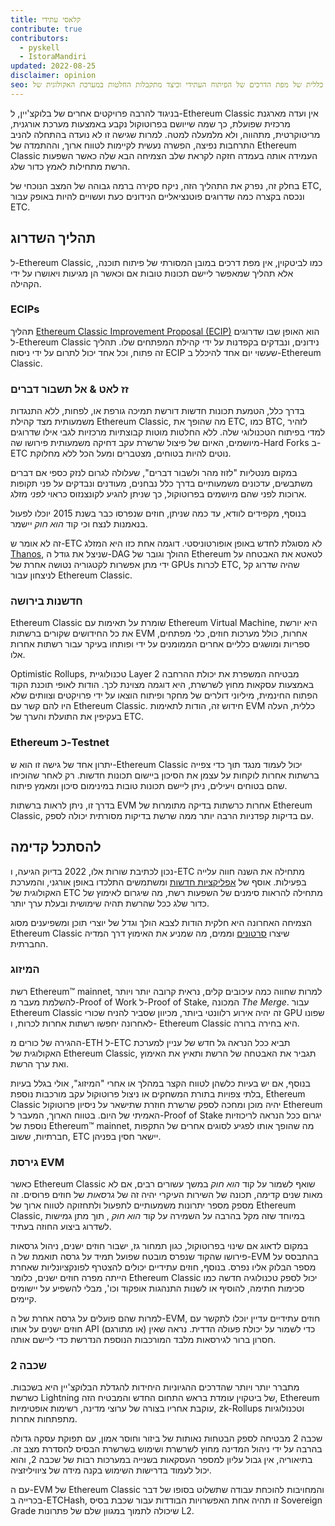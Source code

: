 ```yaml
---
title: קלאסי עתידי
contribute: true
contributors:
  - pyskell
  - IstoraMandiri
updated: 2022-08-25
disclaimer: opinion
seo: סקירה כללית של מפת הדרכים של הפיתוח העתידי וכיצד מתקבלות החלטות במערכת האקולוגית של Ethereum Classic, בהתבסס על ההיסטוריה והעקרונות שלה.
---
```


בניגוד להרבה פרויקטים אחרים של בלוקצ'יין, ל-Ethereum Classic אין ועדה מארגנת מרכזית שפועלת, כך שמה שייושם בפרוטוקול נקבע באמצעות מערכת אורגנית, מריטוקרטית, מתהווה, ולא מלמעלה למטה. למרות שגישה זו לא נועדה בהתחלה להניב התרחבות נפיצה, הפשרה נעשית לקיימות לטווח ארוך, וההתמדה של Ethereum Classic העמידה אותה בעמדה חזקה לקראת שלב הצמיחה הבא שלה כאשר השפעות הרשת מתחילות לאמץ כדור שלג.

בחלק זה, נפרק את התהליך הזה, ניקח סקירה ברמה גבוהה של המצב הנוכחי של ETC, ונכסה בקצרה כמה שדרוגים פוטנציאליים הנידונים כעת ועשויים להיות באופק עבור ETC.

## תהליך השדרוג

ל-Ethereum Classic, כמו לביטקוין, אין מפת דרכים במובן המסורתי של פיתוח תוכנה, אלא תהליך שמאפשר ליישם תכונות טובות אם וכאשר הן מגיעות ויאושרו על ידי הקהילה.

### ECIPs

תהליך [Ethereum Classic Improvement Proposal (ECIP)](/development/ecips) הוא האופן שבו שדרוגים ל-Ethereum Classic נידונים, ונבדקים בקפדנות על ידי קהילת המפתחים שלו. תהליך זה פתוח, וכל אחד יכול לתרום על ידי ניסוח ECIP שעשוי יום אחד להיכלל ב-Ethereum Classic.

### זז לאט & אל תשבור דברים

בדרך כלל, הטמעת תכונות חדשות דורשת תמיכה גורפת או, לפחות, ללא התנגדות משמעותית מצד קהילת Ethereum Classic, מה שהופך את ETC, כמו BTC, לזהיר למדי בפיתוח הטכנולוגי שלה. ללא החלטות מוטות קבוצתיות מרכזיות לגבי אילו שדרוגים מיושמים, האיום של פיצול שרשרת עקב דחיקה משמעותית פירושו שה-Hard Forks ב-ETC נוטים להיות בטוחים, מצטברים ומעל הכל ללא מחלוקת.

במקום מנטליות "לזוז מהר ולשבור דברים", שעלולה לגרום לנזק כספי אם דברים משתבשים, עדכונים משמעותיים בדרך כלל נבחנים, מעודנים ונבדקים על פני תקופות ארוכות לפני שהם מיושמים בפרוטוקול, כך שניתן להגיע לקונצנזוס כראוי _לפני_ מזלג.

בנוסף, מקפידים לוודא, עד כמה שניתן, חוזים שנפרסו כבר בשנת 2015 יוכלו לפעול בנאמנות לנצח וכי קוד _הוא חוק_ יישמר.

זה לא אומר ש-ETC לא מסוגלת לחדש באופן אופורטוניסטי. דוגמה אחת כזו היא המזלג [Thanos](/knowledge/forks#thanos), שניצל את גודל ה-DAG ההולך וגובר של Ethereum לטאטא את האבטחה על ידי מתן אפשרות לקטגוריה נטושה אחרת של GPUs לכרות ETC, שהיה שדרוג קל לניצחון עבור Ethereum Classic.

### חדשנות בירושה

Ethereum Classic שומרת על תאימות עם Ethereum Virtual Machine, היא יורשת את כל החידושים שקורים ברשתות EVM אחרות, כולל מערכות חוזים, כלי מפתחים, ספריות ומושגים כלליים אחרים הממומנים על ידי ופותחו בעיקר עבור רשתות אחרות אלו.

Optimistic Rollups, טכנולוגיית Layer 2 מבטיחה המשפרת את יכולת ההרחבה באמצעות עסקאות מחוץ לשרשרת, היא דוגמה מצוינת לכך. הודות לאופי תוכנת הקוד הפתוח החינמית, מיליוני דולרים של מחקר ופיתוח הוצאו על ידי פרויקטים וצוותים שלא היו להם קשר עם Ethereum Classic. חידוש זה, הודות לתאימות EVM כללית, העלה בעקיפין את התועלת והערך של ETC.

### Ethereum כ-Testnet

יתרון אחד של גישה זו הוא ש-Ethereum Classic יכול לעמוד מנגד תוך כדי צפייה ברשתות אחרות לוקחות על עצמן את הסיכון ביישום תכונות חדשות. רק לאחר שהוכיחו שהם בטוחים ויעילים, ניתן ליישם תכונות טובות במינימום סיכון ומאמץ פיתוח.

בדרך זו, ניתן לראות ברשתות EVM אחרות כרשתות בדיקה מתומרות של Ethereum Classic, עם בדיקות קפדניות הרבה יותר ממה שרשת בדיקות מסורתית יכולה לספק.

## להסתכל קדימה

נכון לכתיבת שורות אלו, 2022 בדיוק הגיעה, ו-ETC מתחילה את השנה חווה עלייה בפעילות. אוסף של [אפליקציות חדשות](/services/apps) ומשתמשים התלכדו באופן אורגני, והמערכת האקולוגית של ETC מתחילה להראות סימנים של השפעות רשת, מה שיגרום לאימוץ של כדור שלג ככל שהרשת תהיה שימושית ובעלת ערך יותר.

הצמיחה האחרונה היא חלקית הודות לצבא הולך וגדל של יוצרי תוכן ומשפיענים מסוג Ethereum Classic שיצרו [סרטונים](/videos) וממים, מה שמניע את האימוץ דרך המדיה החברתית.

### המיזוג

רשת Ethereum™ mainnet, למרות שחווה כמה עיכובים קלים, נראית קרובה יותר ויותר להשלמת מעבר מ-Proof of Work ל-Proof of Stake, המכונה _The Merge_. עבור Ethereum Classic זה יהיה אירוע רלוונטי ביותר, מכיוון שסביר להניח שכורי GPU שפונו לאחרונה יחפשו רשתות אחרות לכרות, ו- Ethereum Classic היא בחירה ברורה.

ההגירה של כורים מ-ETH ל-ETC תביא ככל הנראה גל חדש של עניין למערכת האקולוגית של Ethereum Classic, תגביר את האבטחה של הרשת ותאיץ את האימוץ ואת ערך הרשת.

בנוסף, אם יש בעיות כלשהן לטווח הקצר במהלך או אחרי "המיזוג", אולי בגלל בעיות בלתי צפויות בתורת המשחקים או ניצול פרוטוקול עקב מורכבות נוספת, Ethereum Classic יהיה מוכן ומחכה לספק שרשרת חוזרת שתישאר על ניסיון פרוטוקול Ethereum האמיתי של היום. בטווח הארוך, המעבר ל-Proof of Stake יגרום ככל הנראה לריכוזיות נוספת של Ethereum™ mainnet, מה שהופך אותו לפגיע לסוגים אחרים של התקפות חברתיות, ששוב, ETC יישאר חסין בפניהן.

### גירסת EVM

כאשר Ethereum Classic שואף לשמור על קוד _הוא חוק_ במשך עשורים רבים, אם לא מאות שנים קדימה, תכונה של השירות העיקרי יהיה זה של _גרסאות_ של חוזים פרוסים. זה מספק מספר יתרונות משמעותיים לתפעול ולתחזוקה לטווח ארוך של Ethereum Classic, במיוחד שזה מקל בהרבה על השמירה על קוד _הוא חוק_ , תוך מתן גמישות לשדרוג ביצוע החוזה בעתיד.

במקום לדאוג אם שינוי בפרוטוקול, כגון תמחור גז, ישבור חוזים ישנים, ניהול גרסאות פירושו שהקוד שנפרס מובטח שפועל תמיד על גרסה תואמת של ה-EVM בהתבסס על מספר הבלוק אליו נפרס. בנוסף, חוזים עתידיים יכולים להצטרף לפונקציונליות שאחרת הייתה מפרה חוזים ישנים, כלומר Ethereum Classic יכול לספק טכנולוגיה חדשה כמו סכימות חתימה, להוסיף או לשנות התנהגות אופקוד וכו', מבלי להשפיע על יישומים קיימים.

למרות שהם פועלים על גרסה אחרת של ה-EVM, חוזים עתידיים עדיין יוכלו לתקשר עם חוזים ישנים על אותו API (או מתורגם) כדי לשמור על יכולת פעולה הדדית. נראה שאין חסרון ברור לגירסאות מלבד המורכבות הנוספת הנדרשת כדי ליישם אותה.

### שכבה 2

מתברר יותר ויותר שהדרכים ההגיוניות היחידות להגדלת הבלוקצ'יין היא בשכבות. כשרשת Lightning של ביטקוין עומדת בראש התחום החדש והמבטיח הזה, Ethereum עוקבת אחריו בצורה של ערוצי מדינה, רשימות אופטימיות, zk-Rollups וטכנולוגיות מתפתחות אחרות.

שכבה 2 מבטיחה לספק הבטחות נאותות של ביזור וחוסר אמון, עם תפוקת עסקה גדולה בהרבה על ידי ניהול המדינה מחוץ לשרשרת ושימוש בשרשרת הבסיס להסדרת מצב זה. בתיאוריה, אין גבול עליון למספר העסקאות בשנייה במערכות רבות של שכבה 2, והוא יכול לעמוד בדרישות השימוש בקנה מידה של ציוויליזציה.

עם ה-EVM של Ethereum Classic והמחויבות להוכחת עבודה שתשלוט בסופו של דבר בכרייה ב-ETCHash, זו תהיה אחת האפשרויות הבודדות עבור שכבת בסיס Sovereign Grade שיכולה לתמוך במגוון שלם של פתרונות L2.
